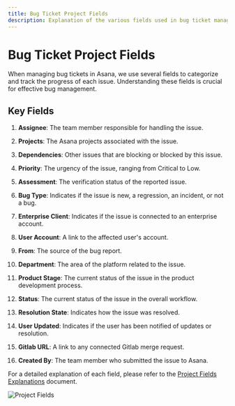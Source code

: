 ```yaml
---
title: Bug Ticket Project Fields
description: Explanation of the various fields used in bug ticket management
---
```


# Bug Ticket Project Fields

When managing bug tickets in Asana, we use several fields to categorize and track the progress of each issue. Understanding these fields is crucial for effective bug management.

## Key Fields

1. **Assignee**: The team member responsible for handling the issue.

2. **Projects**: The Asana projects associated with the issue.

3. **Dependencies**: Other issues that are blocking or blocked by this issue.

4. **Priority**: The urgency of the issue, ranging from Critical to Low.

5. **Assessment**: The verification status of the reported issue.

6. **Bug Type**: Indicates if the issue is new, a regression, an incident, or not a bug.

7. **Enterprise Client**: Indicates if the issue is connected to an enterprise account.

8. **User Account**: A link to the affected user's account.

9. **From**: The source of the bug report.

10. **Department**: The area of the platform related to the issue.

11. **Product Stage**: The current status of the issue in the product development process.

12. **Status**: The current status of the issue in the overall workflow.

13. **Resolution State**: Indicates how the issue was resolved.

14. **User Updated**: Indicates if the user has been notified of updates or resolution.

15. **Gitlab URL**: A link to any connected Gitlab merge request.

16. **Created By**: The team member who submitted the issue to Asana.

For a detailed explanation of each field, please refer to the [Project Fields Explanations](Project%20fields%20explanations%20feda69273a074e52add06f5af921818c.md) document.

![Project Fields](../../../public/project-fields.png)
